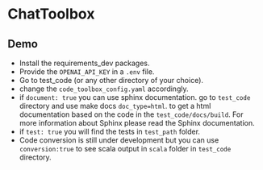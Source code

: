 # ChatToolbox
## Demo
- Install the requirements_dev packages.
- Provide the `OPENAI_API_KEY` in a `.env` file. 
- Go to test_code (or any other directory of your choice).
- change the `code_toolbox_config.yaml` accordingly.
- if `document: true` you can use sphinx documentation. go to `test_code` directory and use make docs `doc_type=html`. to get a html documentation based on the code in the `test_code/docs/build`. For more information about Sphinx please read the Sphinx documentation.
- if `test: true` you will find the tests in `test_path` folder.
- Code conversion is still under development but you can use `conversion:true` to see scala output in `scala` folder in `test_code` directory.
